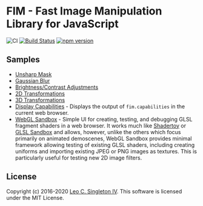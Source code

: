 # FIM - Fast Image Manipulation Library for JavaScript

![CI](https://github.com/leosingleton/fim/workflows/CI/badge.svg)
[![Build Status](https://dev.azure.com/leosingleton/fim/_apis/build/status/leosingleton.fim?branchName=master)](https://dev.azure.com/leosingleton/fim/_build/latest?definitionId=5&branchName=master)
[![npm version](https://badge.fury.io/js/%40leosingleton%2Ffim.svg)](https://badge.fury.io/js/%40leosingleton%2Ffim)

## Samples
- [Unsharp Mask](https://fim.leosingleton.com/samples/unsharp-mask.html)
- [Gaussian Blur](https://fim.leosingleton.com/samples/gaussian-blur.html)
- [Brightness/Contrast Adjustments](https://fim.leosingleton.com/samples/brightness-contrast.html)
- [2D Transformations](https://fim.leosingleton.com/samples/transform2d.html)
- [3D Transformations](https://fim.leosingleton.com/samples/transform3d.html)
- [Display Capabilities](https://fim.leosingleton.com/samples/capabilities.html) - Displays the output of
  `fim.capabilities` in the current web browser.
- [WebGL Sandbox](https://fim.leosingleton.com/webgl-sandbox/) - Simple UI for creating, testing, and debugging GLSL
  fragment shaders in a web browser. It works much like [Shadertoy](https://www.shadertoy.com) or
  [GLSL Sandbox](http://glslsandbox.com/) and allows, however, unlike the others which focus primarily on animated
  demoscenes, WebGL Sandbox provides minimal framework allowing testing of existing GLSL shaders, including creating
  uniforms and importing existing JPEG or PNG images as textures. This is particularly useful for testing new 2D image
  filters.

## License
Copyright (c) 2016-2020 [Leo C. Singleton IV](https://www.leosingleton.com/).
This software is licensed under the MIT License.

